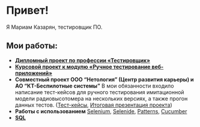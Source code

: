 # Привет! 

Я Мариам Казарян, тестировщик ПО.

## Мои работы: 

* [**Дипломный проект по профессии «Тестировщик»**](https://github.com/Mariyam197/qa-diploma)
* [**Курсовой проект к модулю «Ручное тестирование веб-приложений»**](https://docs.google.com/spreadsheets/d/1s1Ms6ag09ZgndrPmL2aE7G7p8VcUGwugi0xwjua4Kfo/edit?usp=sharing)
* **Совместный проект ООО “Нетология” (Центр развития карьеры) и АО “КТ-Беспилотные системы”** 
В мои обязанности входило написание тест-кейсов для ручного тестирования имитационной модели радиовысотомера на нескольких версиях, а также прогон данных тестов. ([Тест-кейсы](https://docs.google.com/spreadsheets/d/1kuw0BFBc0W3NUUJDgO2hn0xthwuupPdcANTti-MBgqQ/edit?usp=sharing), 
[Итоговая презентация проекта](https://docs.google.com/presentation/d/1zMDF4aH22Rqp7thWjRoscSvExzvQAurMqgy_T-d6yWo/edit?usp=sharing))
* **Работы с использованием** [Selenium](https://github.com/Mariyam197/CardOrder.git), [Selenide](https://github.com/Mariyam197/Selenide.git), [Patterns](https://github.com/Mariyam197/PatternTask2.git), [Cucumber](https://github.com/Mariyam197/BDD.git)
* [**SQL**](https://github.com/Mariyam197/SQL)


